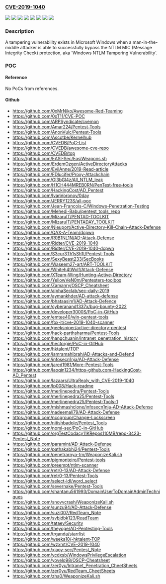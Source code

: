 ### [CVE-2019-1040](https://cve.mitre.org/cgi-bin/cvename.cgi?name=CVE-2019-1040)
![](https://img.shields.io/static/v1?label=Product&message=Windows%2010%20Version%201903%20for%2032-bit%20Systems&color=blue)
![](https://img.shields.io/static/v1?label=Product&message=Windows%2010%20Version%201903%20for%20ARM64-based%20Systems&color=blue)
![](https://img.shields.io/static/v1?label=Product&message=Windows%2010%20Version%201903%20for%20x64-based%20Systems&color=blue)
![](https://img.shields.io/static/v1?label=Product&message=Windows%20Server%2C%20version%201903%20(Server%20Core%20installation)&color=blue)
![](https://img.shields.io/static/v1?label=Product&message=Windows%20Server&color=blue)
![](https://img.shields.io/static/v1?label=Product&message=Windows&color=blue)
![](https://img.shields.io/static/v1?label=Version&message=n%2Fa&color=blue)
![](https://img.shields.io/static/v1?label=Vulnerability&message=Tampering&color=brighgreen)

### Description

A tampering vulnerability exists in Microsoft Windows when a man-in-the-middle attacker is able to successfully bypass the NTLM MIC (Message Integrity Check) protection, aka 'Windows NTLM Tampering Vulnerability'.

### POC

#### Reference
No PoCs from references.

#### Github
- https://github.com/0xMrNiko/Awesome-Red-Teaming
- https://github.com/0xT11/CVE-POC
- https://github.com/ARPSyndicate/cvemon
- https://github.com/Amar224/Pentest-Tools
- https://github.com/AnonVulc/Pentest-Tools
- https://github.com/Ascotbe/Kernelhub
- https://github.com/CVEDB/PoC-List
- https://github.com/CVEDB/awesome-cve-repo
- https://github.com/CVEDB/top
- https://github.com/EASI-Sec/EasiWeapons.sh
- https://github.com/ErdemOzgen/ActiveDirectoryAttacks
- https://github.com/EvilAnne/2019-Read-article
- https://github.com/FDlucifer/Proxy-Attackchain
- https://github.com/Gl3bGl4z/All_NTLM_leak
- https://github.com/H1CH444MREB0RN/PenTest-free-tools
- https://github.com/HackingCost/AD_Pentest
- https://github.com/IvanVoronov/0day
- https://github.com/JERRY123S/all-poc
- https://github.com/Jean-Francois-C/Windows-Penetration-Testing
- https://github.com/Mehedi-Babu/pentest_tools_repo
- https://github.com/MizaruIT/PENTAD-TOOLKIT
- https://github.com/MizaruIT/PENTADAY_TOOLKIT
- https://github.com/Nieuport/Active-Directory-Kill-Chain-Attack-Defense
- https://github.com/QAX-A-Team/dcpwn
- https://github.com/R0B1NL1N/AD-Attack-Defense
- https://github.com/Ridter/CVE-2019-1040
- https://github.com/Ridter/CVE-2019-1040-dcpwn
- https://github.com/S3cur3Th1sSh1t/Pentest-Tools
- https://github.com/SexyBeast233/SecBooks
- https://github.com/Waseem27-art/ART-TOOLKIT
- https://github.com/Whiteh4tWolf/Attack-Defense
- https://github.com/XTeam-Wing/Hunting-Active-Directory
- https://github.com/YellowVeN0m/Pentesters-toolbox
- https://github.com/Zamanry/OSCP_Cheatsheet
- https://github.com/alphaSeclab/sec-daily-2019
- https://github.com/aymankhder/AD-attack-defense
- https://github.com/bhataasim1/AD-Attack-Defence
- https://github.com/cyberanand1337x/bug-bounty-2022
- https://github.com/developer3000S/PoC-in-GitHub
- https://github.com/emtee40/win-pentest-tools
- https://github.com/fox-it/cve-2019-1040-scanner
- https://github.com/geeksniper/active-directory-pentest
- https://github.com/hack-parthsharma/Pentest-Tools
- https://github.com/hangchuanin/Intranet_penetration_history
- https://github.com/hectorgie/PoC-in-GitHub
- https://github.com/hktalent/TOP
- https://github.com/iamramahibrah/AD-Attacks-and-Defend
- https://github.com/infosecn1nja/AD-Attack-Defense
- https://github.com/jared1981/More-Pentest-Tools
- https://github.com/laoqin1234/https-github.com-HackingCost-AD_Pentest
- https://github.com/lazaars/UltraRealy_with_CVE-2019-1040
- https://github.com/lp008/Hack-readme
- https://github.com/merlinepedra/Pentest-Tools
- https://github.com/merlinepedra25/Pentest-Tools
- https://github.com/merlinepedra25/Pentest-Tools-1
- https://github.com/mishmashclone/infosecn1nja-AD-Attack-Defense
- https://github.com/nadeemali79/AD-Attack-Defense
- https://github.com/nccgroup/Change-Lockscreen
- https://github.com/nitishbadole/Pentest_Tools
- https://github.com/nomi-sec/PoC-in-GitHub
- https://github.com/orgTestCodacy11KRepos110MB/repo-3423-Pentest_Note
- https://github.com/paramint/AD-Attack-Defense
- https://github.com/pathakabhi24/Pentest-Tools
- https://github.com/penetrarnya-tm/WeaponizeKali.sh
- https://github.com/pjgmonteiro/Pentest-tools
- https://github.com/preempt/ntlm-scanner
- https://github.com/retr0-13/AD-Attack-Defense
- https://github.com/retr0-13/Pentest-Tools
- https://github.com/select-ldl/word_select
- https://github.com/severnake/Pentest-Tools
- https://github.com/shantanu561993/DomainUserToDomainAdminTechniques
- https://github.com/snovvcrash/WeaponizeKali.sh
- https://github.com/sunzu94/AD-Attack-Defense
- https://github.com/suzi007/RedTeam_Note
- https://github.com/svbjdbk123/ReadTeam
- https://github.com/tataev/Security
- https://github.com/theyoge/AD-Pentesting-Tools
- https://github.com/trganda/starrlist
- https://github.com/weeka10/-hktalent-TOP
- https://github.com/wzxmt/CVE-2019-1040
- https://github.com/xiaoy-sec/Pentest_Note
- https://github.com/ycdxsb/WindowsPrivilegeEscalation
- https://github.com/yovelo98/OSCP-Cheatsheet
- https://github.com/zer0yu/Intranet_Penetration_CheetSheets
- https://github.com/zer0yu/RedTeam_CheetSheets
- https://github.com/zha0/WeaponizeKali.sh

